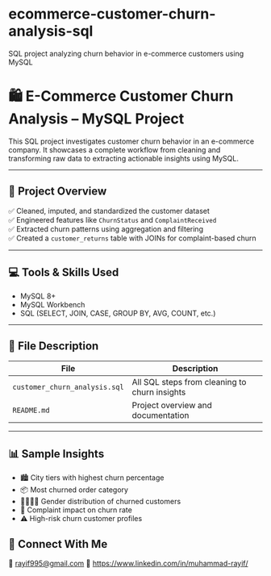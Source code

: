 # ecommerce-customer-churn-analysis-sql
SQL project analyzing churn behavior in e-commerce customers using MySQL

# 🛍️ E-Commerce Customer Churn Analysis – MySQL Project

This SQL project investigates customer churn behavior in an e-commerce company. It showcases a complete workflow from cleaning and transforming raw data to extracting actionable insights using MySQL.

---

## 📌 Project Overview

✅ Cleaned, imputed, and standardized the customer dataset  
✅ Engineered features like `ChurnStatus` and `ComplaintReceived`  
✅ Extracted churn patterns using aggregation and filtering  
✅ Created a `customer_returns` table with JOINs for complaint-based churn

---

## 💻 Tools & Skills Used
- MySQL 8+
- MySQL Workbench
- SQL (SELECT, JOIN, CASE, GROUP BY, AVG, COUNT, etc.)

---

## 📂 File Description

| File                        | Description                                  |
|-----------------------------|----------------------------------------------|
| `customer_churn_analysis.sql` | All SQL steps from cleaning to churn insights |
| `README.md`                  | Project overview and documentation           |

---

## 📊 Sample Insights

- 🏙️ City tiers with highest churn percentage
- 📦 Most churned order category
- 👨‍👩‍👧‍👦 Gender distribution of churned customers
- 😤 Complaint impact on churn rate
- ⚠️ High-risk churn customer profiles



## 🔗 Connect With Me

📧 rayif995@gmail.com 
🔗   https://www.linkedin.com/in/muhammad-rayif/

